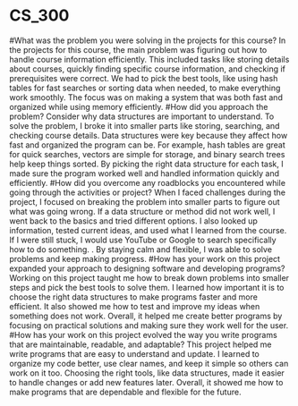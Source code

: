 # CS_300
#What was the problem you were solving in the projects for this course? In the projects for this course, the main problem was figuring out how to handle course information efficiently. This included tasks like storing details about courses, quickly finding specific course information, and checking if prerequisites were correct. We had to pick the best tools, like using hash tables for fast searches or sorting data when needed, to make everything work smoothly. The focus was on making a system that was both fast and organized while using memory efficiently.
#How did you approach the problem? Consider why data structures are important to understand. To solve the problem, I broke it into smaller parts like storing, searching, and checking course details. Data structures were key because they affect how fast and organized the program can be. For example, hash tables are great for quick searches, vectors are simple for storage, and binary search trees help keep things sorted. By picking the right data structure for each task, I made sure the program worked well and handled information quickly and efficiently.
#How did you overcome any roadblocks you encountered while going through the activities or project? When I faced challenges during the project, I focused on breaking the problem into smaller parts to figure out what was going wrong. If a data structure or method did not work well, I went back to the basics and tried different options. I also looked up information, tested current ideas, and used what I learned from the course. If I were still stuck, I would use YouTube or Google to search specifically how to do something. . By staying calm and flexible, I was able to solve problems and keep making progress.
#How has your work on this project expanded your approach to designing software and developing programs? Working on this project taught me how to break down problems into smaller steps and pick the best tools to solve them. I learned how important it is to choose the right data structures to make programs faster and more efficient. It also showed me how to test and improve my ideas when something does not work. Overall, it helped me create better programs by focusing on practical solutions and making sure they work well for the user.
#How has your work on this project evolved the way you write programs that are maintainable, readable, and adaptable? This project helped me write programs that are easy to understand and update. I learned to organize my code better, use clear names, and keep it simple so others can work on it too. Choosing the right tools, like data structures, made it easier to handle changes or add new features later. Overall, it showed me how to make programs that are dependable and flexible for the future.
